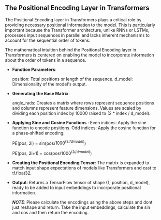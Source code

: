 ## **The Positional Encoding Layer in Transformers**


The Positional Encoding layer in Transformers plays a critical role by providing necessary positional information to the model. This is particularly important because the Transformer architecture, unlike RNNs or LSTMs, processes input sequences in parallel and lacks inherent mechanisms to account for the sequential order of tokens.

The mathematical intuition behind the Positional Encoding layer in Transformers is centered on enabling the model to incorporate information about the order of tokens in a sequence.


*  **Function Parameters**:
    
    position: Total positions or length of the sequence.
    d_model: Dimensionality of the model's output.

*  **Generating the Base Matrix**:

    angle_rads: Creates a matrix where rows represent sequence positions and columns represent feature dimensions. Values are scaled by dividing each position index by 10000 raised to (2 * index / d_model).

*   **Applying Sine and Cosine Functions** :
    Even indices: Apply the sine function to encode positions.
    Odd indices: Apply the cosine function for a phase-shifted encoding.
        
    PE(pos, 2i) = sin(pos/$1000^(2i/dmodel)$)

    PE(pos, 2i+1) = cos(pos/$1000^(2i/dmodel)$)
    
*   **Creating the Positional Encoding Tensor**:
    The matrix is expanded to match input shape expectations of models like Transformers and cast to tf.float32.
        
*   **Output**:
    Returns a TensorFlow tensor of shape (1, position, d_model), ready to be added to input embeddings to incorporate positional information.
    
    
    **_NOTE_**: Please calculate the encodings using the above steps and dont just reshape and return. 
        Take the input embeddings, calculate the sin and cos and then return the encoding.
